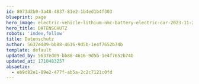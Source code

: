 ```yaml
---
id: 8073d2b0-3a48-4837-81e2-1b4ed1b4f303
blueprint: page
hero_image: electric-vehicle-lithium-nmc-battery-electric-car-2023-11-27-05-29-49-utc.jpg
hero_title: DATENSCHUTZ
robots: 'index,follow'
title: Datenschutz
author: 5637ed09-bb88-4616-9d5b-1e4f7652b74b
template: default
updated_by: 5637ed09-bb88-4616-9d5b-1e4f7652b74b
updated_at: 1710483257
absaetze:
  - eb9d82e1-89e2-477f-ab5a-2c2c7121c0fd
---
```

